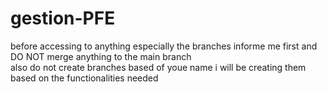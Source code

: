 # gestion-PFE
before accessing to anything  especially the branches informe me first and DO NOT merge anything to the main branch  
also do not create branches based of youe name i will be creating them based on the functionalities needed 
